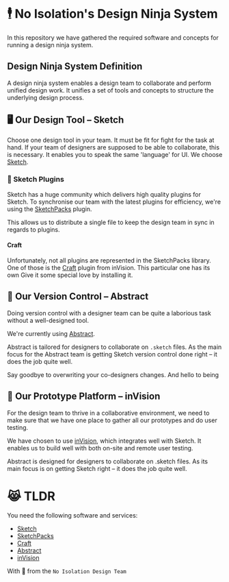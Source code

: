 # 🕴 No Isolation's Design Ninja System

In this repository we have gathered the required software and concepts for running a design ninja system.

## Design Ninja System Definition

A design ninja system enables a design team to collaborate and perform unified design work. It unifies a set of tools and concepts to structure the underlying design process.


## 🖥 Our Design Tool – Sketch

Choose one design tool in your team. It must be fit for fight for the task at hand. If your team of designers are supposed to be able to collaborate, this is necessary. It enables you to speak the same 'language' for UI. We choose [Sketch](https://www.sketchapp.com/).

### 🔌 Sketch Plugins
Sketch has a huge community which delivers high quality plugins for Sketch. To synchronise our team with the latest plugins for efficiency, we're using the [SketchPacks](https://sketchpacks.com/) plugin.

This allows us to distribute a single file to keep the design team in sync in regards to plugins.

#### Craft
Unfortunately, not all plugins are represented in the SketchPacks library. One of those is the [Craft](https://www.invisionapp.com/craft) plugin from inVision. This particular one has its own Give it some special love by installing it.

## 👬 Our Version Control – Abstract

Doing version control with a designer team can be quite a laborious task without a well-designed tool.

We're currently using [Abstract](https://www.goabstract.com/).

Abstract is tailored for designers to collaborate on `.sketch` files. As the main focus for the Abstract team is getting Sketch version control done right – it does the job quite well.

Say goodbye to overwriting your co-designers changes. And hello to being

## 📱 Our Prototype Platform – inVision

For the design team to thrive in a collaborative environment, we need to make sure that we have one place to gather all our prototypes and do user testing.

We have chosen to use [inVision](https://www.invisionapp.com/), which integrates well with Sketch. It enables us to build well with both on-site and remote user testing.

Abstract is designed for designers to collaborate on .sketch files. As its main focus is on getting Sketch right – it does the job quite well.

# 😹 TLDR

You need the following software and services:

- [Sketch](https://www.sketchapp.com/)
- [SketchPacks](https://sketchpacks.com/)
- [Craft](https://www.invisionapp.com/craft)
- [Abstract](https://www.goabstract.com/)
- [inVision](https://www.invisionapp.com/)


With 💌 from the `No Isolation Design Team`
